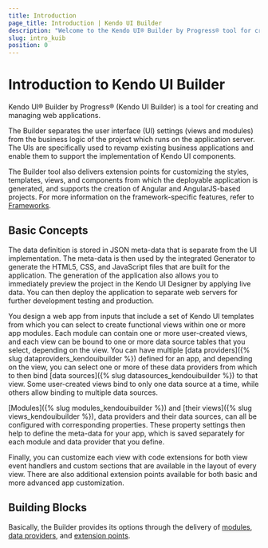 ```yaml
---
title: Introduction
page_title: Introduction | Kendo UI Builder
description: "Welcome to the Kendo UI® Builder by Progress® tool for creating and managing Angular and AngularJS-based web applications."
slug: intro_kuib
position: 0
---
```


# Introduction to Kendo UI Builder

Kendo UI® Builder by Progress® (Kendo UI Builder) is a tool for creating and managing web applications.

The Builder separates the user interface (UI) settings (views and modules) from the business logic of the project which runs on the application server. The UIs are specifically used to revamp existing business applications and enable them to support the implementation of Kendo UI components.

The Builder tool also delivers extension points for customizing the styles, templates, views, and components from which the deployable application is generated, and supports the creation of Angular and AngularJS-based projects. For more information on the framework-specific features, refer to [Frameworks]().

## Basic Concepts

The data definition is stored in JSON meta-data that is separate from the UI implementation. The meta-data is then used by the integrated Generator to generate the HTML5, CSS, and JavaScript files that are built for the application. The generation of the application also allows you to immediately preview the project in the Kendo UI Designer by applying live data. You can then deploy the application to separate web servers for further development testing and production.

You design a web app from inputs that include a set of Kendo UI templates from which you can select to create functional views within one or more app modules. Each module can contain one or more user-created views, and each view can be bound to one or more data source tables that you select, depending on the view. You can have multiple [data providers]({% slug dataproviders_kendouibuilder %}) defined for an app, and depending on the view, you can select one or more of these data providers from which to then bind [data sources]({% slug datasources_kendouibuilder %}) to that view. Some user-created views bind to only one data source at a time, while others allow binding to multiple data sources.

[Modules]({% slug modules_kendouibuilder %}) and [their views]({% slug views_kendouibuilder %}), data providers and their data sources, can all be configured with corresponding properties. These property settings then help to define the meta-data for your app, which is saved separately for each module and data provider that you define.

Finally, you can customize each view with code extensions for both view event handlers and custom sections that are available in the layout of every view. There are also additional extension points available for both basic and more advanced app customization.

## Building Blocks

Basically, the Builder provides its options through the delivery of [modules](#toc-modules), [data providers](#toc-data-providers), and [extension points](#toc-extension-points).

<!-- diagram -- >

KUIB -> Modules         -> Views          -> System
                                          -> Predefined
                                          -> Custom (Blank)    -> Components    -> Predefined
                                                                                -> Custom
    -> Data Providers   -> Data Services
                        -> Data Sources
    -> Extension Points -> Style          -> Theme
                                          -> View
                                          -> Application
                        -> Template
                        -> View
                        -> Component

### Modules

The modules are the building blocks of each web application and consist of:

* Views&mdash;Provide the setting and outlook options for the current application page.
    * The [system views]({% slug ... %}) are built-in and cannot be edited.
    * The [predefined views]({% slug ... %}) offer a predefined layout which can be used in the application either as they are or after you update them.
    * The [custom (user-defined) view]({% slug ... %}) is the Blank view which can be created and customized according to the requirements of the business project. The user-defined view allows you to add, edit, or remove both predefined and custom components.  
* Components&mdash;Represent the widgets that will be rendered by the application and can be added to a Blank view.
    * The [predefined components]({% slug ... %}) offer a predefined layout which can be used in the application either as they are or after you update them.
    * The [custom (user-defined) component]({% slug ... %}) is a blank component which can be created and customized according to the requirements of the business project.

The modules and the views which enable you to manage the application UI comprise the [Kendo UI Designer]({% slug getstarted_kdesigner %}).

### Data Providers

The data providers are responsible for the data connectivity of the application. They provide services for establishing the connection between the data you want to display and the data source you want to use.
* The [data services]({% slug ... %}) support the input of third-party or custom service endpoints.
* The [data sources]({% slug ... %}) contain the datasets and enable you to display all the available data or only a specific data portion.

### Extension Points

The extension points are the parts of the web application that you can customize.
* The [style extension points]({% slug ... %}) deliver global customization options that apply to the application level as well as custom settings for the current theme, view, or component.  
* The [template extension points]({% slug ... %}) deliver customization options for specific content rendering and content processing optimization.
* The [view extension points]({% slug ... %}) deliver customization options that can be applied to a particular view.  
* The [component extension points]({% slug ... %}) deliver customization options that can be applied to a particular component.

## Suggested Links

* [Kendo UI Designer]()
* [Modules]()
* [Views]()
* [Components]()
* [Data Providers]()
* [Extension Points]()
* [Frameworks]()
